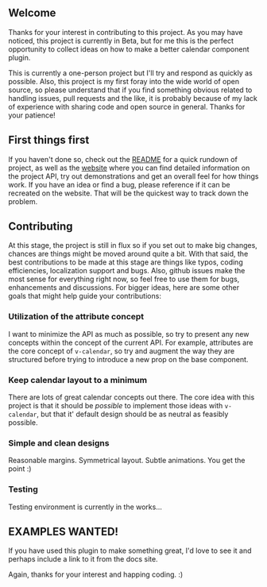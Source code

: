 ## Welcome
Thanks for your interest in contributing to this project. As you may have noticed, this project is currently in Beta, but for me this is the perfect opportunity to collect ideas on how to make a better calendar component plugin.

This is currently a one-person project but I'll try and respond as quickly as possible. Also, this project is my first foray into the wide world of open source, so please understand that if you find something obvious related to handling issues, pull requests and the like, it is probably because of my lack of experience with sharing code and open source in general. Thanks for your patience!

## First things first
If you haven't done so, check out the [README](https://github.com/nathanreyes/v-calendar/blob/master/README.md) for a quick rundown of project, as well as the [website](https://vcalendar.io) where you can find detailed information on the project API, try out demonstrations and get an overall feel for how things work. If you have an idea or find a bug, please reference if it can be recreated on the website. That will be the quickest way to track down the problem.

## Contributing
At this stage, the project is still in flux so if you set out to make big changes, chances are things might be moved around quite a bit. With that said, the best contributions to be made at this stage are things like typos, coding efficiencies, localization support and bugs. Also, github issues make the most sense for everything right now, so feel free to use them for bugs, enhancements and discussions. For bigger ideas, here are some other goals that might help guide your contributions:

### Utilization of the attribute concept
I want to minimize the API as much as possible, so try to present any new concepts within the concept of the current API. For example, attributes are the core concept of `v-calendar`, so try and augment the way they are structured before trying to introduce a new prop on the base component.

### Keep calendar layout to a minimum
There are lots of great calendar concepts out there. The core idea with this project is that it should be *possible* to implement those ideas with `v-calendar`, but that it' default design should be as neutral as feasibly possible.

### Simple and clean designs
Reasonable margins. Symmetrical layout. Subtle animations. You get the point :)

### Testing
Testing environment is currently in the works...

## EXAMPLES WANTED!
If you have used this plugin to make something great, I'd love to see it and perhaps include a link to it from the docs site.

Again, thanks for your interest and happing coding. :)
